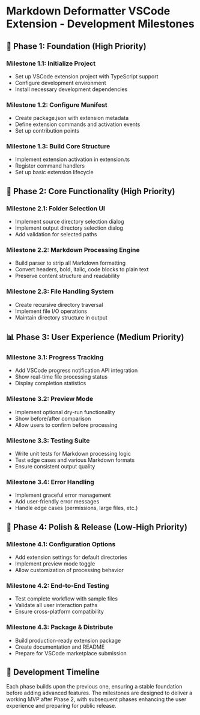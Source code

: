 # Markdown Deformatter VSCode Extension - Development Milestones

## 🚀 Phase 1: Foundation (High Priority)

### Milestone 1.1: Initialize Project
- Set up VSCode extension project with TypeScript support
- Configure development environment
- Install necessary development dependencies

### Milestone 1.2: Configure Manifest
- Create package.json with extension metadata
- Define extension commands and activation events
- Set up contribution points

### Milestone 1.3: Build Core Structure
- Implement extension activation in extension.ts
- Register command handlers
- Set up basic extension lifecycle

## 📁 Phase 2: Core Functionality (High Priority)

### Milestone 2.1: Folder Selection UI
- Implement source directory selection dialog
- Implement output directory selection dialog
- Add validation for selected paths

### Milestone 2.2: Markdown Processing Engine
- Build parser to strip all Markdown formatting
- Convert headers, bold, italic, code blocks to plain text
- Preserve content structure and readability

### Milestone 2.3: File Handling System
- Create recursive directory traversal
- Implement file I/O operations
- Maintain directory structure in output

## 📊 Phase 3: User Experience (Medium Priority)

### Milestone 3.1: Progress Tracking
- Add VSCode progress notification API integration
- Show real-time file processing status
- Display completion statistics

### Milestone 3.2: Preview Mode
- Implement optional dry-run functionality
- Show before/after comparison
- Allow users to confirm before processing

### Milestone 3.3: Testing Suite
- Write unit tests for Markdown processing logic
- Test edge cases and various Markdown formats
- Ensure consistent output quality

### Milestone 3.4: Error Handling
- Implement graceful error management
- Add user-friendly error messages
- Handle edge cases (permissions, large files, etc.)

## 🎯 Phase 4: Polish & Release (Low-High Priority)

### Milestone 4.1: Configuration Options
- Add extension settings for default directories
- Implement preview mode toggle
- Allow customization of processing behavior

### Milestone 4.2: End-to-End Testing
- Test complete workflow with sample files
- Validate all user interaction paths
- Ensure cross-platform compatibility

### Milestone 4.3: Package & Distribute
- Build production-ready extension package
- Create documentation and README
- Prepare for VSCode marketplace submission

## 📅 Development Timeline

Each phase builds upon the previous one, ensuring a stable foundation before adding advanced features. The milestones are designed to deliver a working MVP after Phase 2, with subsequent phases enhancing the user experience and preparing for public release.